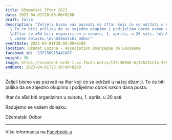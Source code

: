```yaml
---
title: Džematski Iftar 2023
date: 2023-04-01T20:00:00+0200
draft: false
description: "Željeli bismo vas pozvati na iftar koji će se održati u našoj džamiji.\
  \ To će biti prilika da se zajedno okupimo i podijelimo obrok nakon dana posta.\n\
  \nIftar će aBd biti organiziran u subotu, 1. aprila, u 20 sati. \n\nRadujemo se\
  \ vašem dolasku.\n\nDžematski Odbor"
eventDate: 2023-04-01T20:00:00+0200
location: Džemat Lozana - Association Bosniaque de Lausanne
facebook_id: '237150915441087'
weight: 30
image: https://scontent-ord5-1.xx.fbcdn.net/v/t39.30808-6/476231214_935500385377228_3500090740640109385_n.jpg?_nc_cat=101&ccb=1-7&_nc_sid=9e60e4&_nc_ohc=l6r8NSEV_vYQ7kNvwFMTfR-&_nc_oc=Adkw61b6My4tVCgYoAkD2JV1wxTnpJMVPkPGU65FBSpdqh8x7nNIbjorwa0zy2ik16o&_nc_zt=23&_nc_ht=scontent-ord5-1.xx&edm=ABTKTjYEAAAA&_nc_gid=V8R1zMLtlKaHAYNogxm9EA&oh=00_Afa4hSgSHbL-rlj8Q-f-gN3FlIzw2qdi2fA81-qOR465WQ&oe=68E124DA
endDate: 2023-04-01T23:30:00+0200
---
```


Željeli bismo vas pozvati na iftar koji će se održati u našoj džamiji. To će biti prilika da se zajedno okupimo i podijelimo obrok nakon dana posta.

Iftar će aBd biti organiziran u subotu, 1. aprila, u 20 sati. 

Radujemo se vašem dolasku.

Džematski Odbor

---

Više informacija na [Facebook-u](https://facebook.com/events/237150915441087)